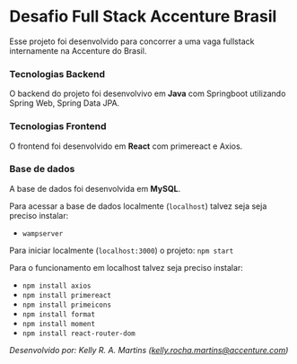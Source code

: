 # Desafio Full Stack Accenture Brasil

Esse projeto foi desenvolvido para concorrer a uma vaga fullstack internamente na Accenture do Brasil.

### Tecnologias Backend

O backend do projeto foi desenvolvivo em **Java** com Springboot utilizando Spring Web, Spring Data JPA.

### Tecnologias Frontend

O frontend foi desenvolvido em **React** com primereact e Axios.

### Base de dados

A base de dados foi desenvolvida em **MySQL**.

Para acessar a base de dados localmente (`localhost`) talvez seja seja preciso instalar:

* `wampserver`

Para iniciar localmente (`localhost:3000`) o projeto:
`npm start`

Para o funcionamento em localhost talvez seja preciso instalar:
* `npm install axios`
* `npm install primereact`
* `npm install primeicons`
* `npm install format`
* `npm install moment`
* `npm install react-router-dom`

*Desenvolvido por: Kelly R. A. Martins (kelly.rocha.martins@accenture.com)*
